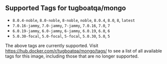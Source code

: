## Supported Tags for tugboatqa/mongo

* `8.0.4-noble`, `8.0-noble`, `8-noble`, `noble`, `8.0.4`, `8.0`, `8`, `latest`
* `7.0.16-jammy`, `7.0-jammy`, `7-jammy`, `7.0.16`, `7.0`, `7`
* `6.0.19-jammy`, `6.0-jammy`, `6-jammy`, `6.0.19`, `6.0`, `6`
* `5.0.30-focal`, `5.0-focal`, `5-focal`, `5.0.30`, `5.0`, `5`

The above tags are currently supported. Visit https://hub.docker.com/r/tugboatqa/mongo/tags/ to see a list of all available tags for this image, including those that are no longer supported.
